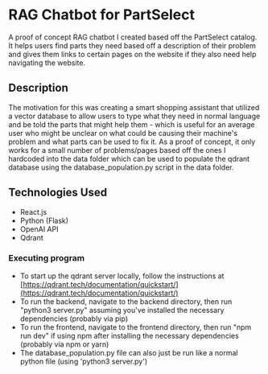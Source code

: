# RAG Chatbot for PartSelect

A proof of concept RAG chatbot I created based off the PartSelect catalog. It helps users find parts they need based off a description of their problem and gives them links to certain pages on the website if they also need help navigating the website.

## Description

The motivation for this was creating a smart shopping assistant that utilized a vector database to allow users to type what they need in normal language and be told the parts that might help them - which is useful for an average user who might be unclear on what could be causing their machine's problem and what parts can be used to fix it. As a proof of concept, it only works for a small number of problems/pages based off the ones I hardcoded into the data folder which can be used to populate the qdrant database using the database_population.py script in the data folder.

## Technologies Used
 - React.js
 - Python (Flask)
 - OpenAI API
 - Qdrant

### Executing program

* To start up the qdrant server locally, follow the instructions at [https://qdrant.tech/documentation/quickstart/](https://qdrant.tech/documentation/quickstart/)
* To run the backend, navigate to the backend directory, then run "python3 server.py" assuming you've installed the necessary dependencies (probably via pip)
* To run the frontend, navigate to the frontend directory, then run "npm run dev" if using npm after installing the necessary dependencies (probably via npm or yarn)
* The database_population.py file can also just be run like a normal python file (using 'python3 server.py')
